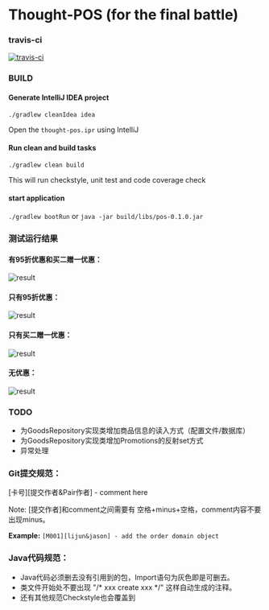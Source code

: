 # Thought-POS (for the final battle)

### travis-ci

[![travis-ci](https://api.travis-ci.org/TWatermelon/thought-pos.svg)](https://travis-ci.org/TWatermelon/thought-pos)

### BUILD

#### Generate IntelliJ IDEA project
`./gradlew cleanIdea idea`

Open the `thought-pos.ipr` using IntelliJ

#### Run clean and build tasks
`./gradlew clean build`

This will run checkstyle, unit test and code coverage check

#### start application
`./gradlew bootRun` or `java -jar build/libs/pos-0.1.0.jar`

### 测试运行结果
#### 有95折优惠和买二赠一优惠：
![result](http://bmob-cdn-1019.b0.upaiyun.com/2016/07/19/e8508fc2407a56f88044351b4b43ef62.png)
#### 只有95折优惠：
![result](http://bmob-cdn-1019.b0.upaiyun.com/2016/07/19/4d54cbef4091b65a80ec1eb03e5260e1.png)
#### 只有买二赠一优惠：
![result](http://bmob-cdn-1019.b0.upaiyun.com/2016/07/19/6db26c5e4027ad8f80566089a9b183b2.png)
#### 无优惠：
![result](http://bmob-cdn-1019.b0.upaiyun.com/2016/07/19/795308694031ce0080f517fcc380de6d.png)


### TODO
- 为GoodsRepository实现类增加商品信息的读入方式（配置文件/数据库）
- 为GoodsRepository实现类增加Promotions的反射set方式
- 异常处理

### Git提交规范：

[卡号][提交作者&Pair作者] - comment here

Note: [提交作者]和comment之间需要有 空格+minus+空格，comment内容不要出现minus。

**Example:** `[M001][lijun&jason] - add the order domain object`


### Java代码规范：

- Java代码必须删去没有引用到的包，Import语句为灰色即是可删去。
- 类文件开始处不要出现 "/* xxx create xxx */" 这样自动生成的注释。
- 还有其他规范Checkstyle也会覆盖到

